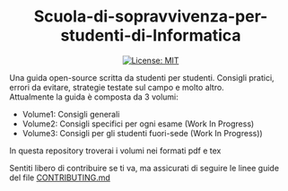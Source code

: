 <div align="center">

# Scuola-di-sopravvivenza-per-studenti-di-Informatica


[![License: MIT](https://img.shields.io/badge/License-MIT-yellow.svg)](LICENSE)

</div>


Una guida open-source scritta da studenti per studenti. Consigli pratici, errori da evitare, strategie testate sul campo e molto altro.  
Attualmente la guida è composta da 3 volumi:

- Volume1: Consigli generali
- Volume2: Consigli specifici per ogni esame (Work In Progress)
- Volume3: Consigli per gli studenti fuori-sede (Work In Progress))

In questa repository troverai i volumi nei formati pdf e tex  

Sentiti libero di contribuire se ti va, ma assicurati di seguire le linee guide del file [CONTRIBUTING.md](https://github.com/Verryx-02/Scuola-di-sopravvivenza-per-studenti-di-Informatica/blob/main/CONTRIBUTING.md)



